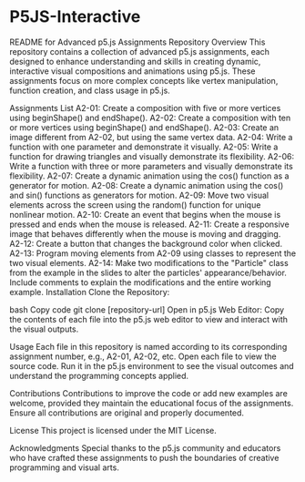 # P5JS-Interactive
README for Advanced p5.js Assignments Repository
Overview
This repository contains a collection of advanced p5.js assignments, each designed to enhance understanding and skills in creating dynamic, interactive visual compositions and animations using p5.js. These assignments focus on more complex concepts like vertex manipulation, function creation, and class usage in p5.js.

Assignments List
A2-01: Create a composition with five or more vertices using beginShape() and endShape().
A2-02: Create a composition with ten or more vertices using beginShape() and endShape().
A2-03: Create an image different from A2-02, but using the same vertex data.
A2-04: Write a function with one parameter and demonstrate it visually.
A2-05: Write a function for drawing triangles and visually demonstrate its flexibility.
A2-06: Write a function with three or more parameters and visually demonstrate its flexibility.
A2-07: Create a dynamic animation using the cos() function as a generator for motion.
A2-08: Create a dynamic animation using the cos() and sin() functions as generators for motion.
A2-09: Move two visual elements across the screen using the random() function for unique nonlinear motion.
A2-10: Create an event that begins when the mouse is pressed and ends when the mouse is released.
A2-11: Create a responsive image that behaves differently when the mouse is moving and dragging.
A2-12: Create a button that changes the background color when clicked.
A2-13: Program moving elements from A2-09 using classes to represent the two visual elements.
A2-14: Make two modifications to the "Particle" class from the example in the slides to alter the particles' appearance/behavior. Include comments to explain the modifications and the entire working example.
Installation
Clone the Repository:

bash
Copy code
git clone [repository-url]
Open in p5.js Web Editor:
Copy the contents of each file into the p5.js web editor to view and interact with the visual outputs.

Usage
Each file in this repository is named according to its corresponding assignment number, e.g., A2-01, A2-02, etc. Open each file to view the source code. Run it in the p5.js environment to see the visual outcomes and understand the programming concepts applied.

Contributions
Contributions to improve the code or add new examples are welcome, provided they maintain the educational focus of the assignments. Ensure all contributions are original and properly documented.

License
This project is licensed under the MIT License.

Acknowledgments
Special thanks to the p5.js community and educators who have crafted these assignments to push the boundaries of creative programming and visual arts.
